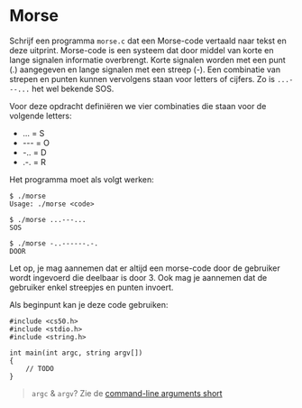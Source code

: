 # Morse

Schrijf een programma `morse.c` dat een Morse-code vertaald naar tekst en deze uitprint. Morse-code is een systeem dat door middel van korte en lange signalen informatie overbrengt. Korte signalen worden met een punt (.) aangegeven en lange signalen met een streep (-). Een combinatie van strepen en punten kunnen vervolgens staan voor letters of cijfers. Zo is `...---...` het wel bekende SOS.

Voor deze opdracht definiëren we vier combinaties die staan voor de volgende letters:

- ... = S
- --- = O
- -.. = D
- .-. = R

Het programma moet als volgt werken:

    $ ./morse
    Usage: ./morse <code>

    $ ./morse ...---...
    SOS

    $ ./morse -..------.-.
    DOOR

Let op, je mag aannemen dat er altijd een morse-code door de gebruiker wordt ingevoerd die deelbaar is door 3. Ook mag je aannemen dat de gebruiker enkel streepjes en punten invoert.

Als beginpunt kan je deze code gebruiken:

    #include <cs50.h>
    #include <stdio.h>
    #include <string.h>

    int main(int argc, string argv[])
    {
        // TODO
    }

> `argc` & `argv`? Zie de [command-line arguments short](/shorts/argv)